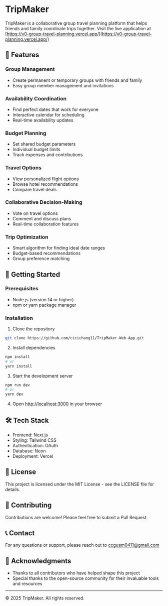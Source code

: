 # TripMaker

TripMaker is a collaborative group travel planning platform that helps friends and family coordinate trips together. Visit the live application at [https://v0-group-travel-planning.vercel.app/](https://v0-group-travel-planning.vercel.app/)

## 🌟 Features

### Group Management
- Create permanent or temporary groups with friends and family
- Easy group member management and invitations

### Availability Coordination
- Find perfect dates that work for everyone
- Interactive calendar for scheduling
- Real-time availability updates

### Budget Planning
- Set shared budget parameters
- Individual budget limits
- Track expenses and contributions

### Travel Options
- View personalized flight options
- Browse hotel recommendations
- Compare travel deals

### Collaborative Decision-Making
- Vote on travel options
- Comment and discuss plans
- Real-time collaboration features

### Trip Optimization
- Smart algorithm for finding ideal date ranges
- Budget-based recommendations
- Group preference matching

## 🚀 Getting Started

### Prerequisites
- Node.js (version 14 or higher)
- npm or yarn package manager

### Installation

1. Clone the repository
```bash
git clone https://github.com/cicichang11/TripMaker-Web-App.git
```

2. Install dependencies
```bash
npm install
# or
yarn install
```

3. Start the development server
```bash
npm run dev
# or
yarn dev
```

4. Open [http://localhost:3000](http://localhost:3000) in your browser

## 🛠️ Tech Stack

- Frontend: Next.js
- Styling: Tailwind CSS
- Authentication: OAuth
- Database: Neon
- Deployment: Vercel

## 📝 License

This project is licensed under the MIT License - see the LICENSE file for details.

## 👥 Contributing

Contributions are welcome! Please feel free to submit a Pull Request.

## 📞 Contact

For any questions or support, please reach out to ccguam0411@gmail.com

## 🙏 Acknowledgments

- Thanks to all contributors who have helped shape this project
- Special thanks to the open-source community for their invaluable tools and resources

---

© 2025 TripMaker. All rights reserved. 
